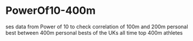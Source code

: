 # PowerOf10-400m
ses data from Power of 10 to check correlation of 100m and 200m personal best between 400m personal bests of the UKs all time top 400m athletes
